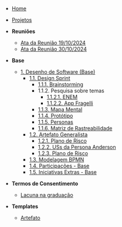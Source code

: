 <!-- docs/_sidebar.md -->

- [Home](/)
- [Projetos](/Projetos/Projetos.md)

- **Reuniões**
  - [Ata da Reunião 19/10/2024](/Atas/reuniao_19-10-24.md)
  - [Ata da Reunião 30/10/2024](/Atas/reuniao_30-10-24.md)
- **Base**
  - [1. Desenho de Software (Base)](/Base/1.Base.md)
    - [1.1. Design Sprint](/Base/1.1.DesignSprint.md)
      - [1.1.1. Brainstorming](/DesignSprint/brainstorming.md)
      - 1.1.2. Pesquisa sobre temas
        - [1.1.2.1. ENEM](/Artefatos/enem.md)
        - [1.1.2.2. App Fragelli](/Artefatos/app_fragelli)
      - [1.1.3. Mapa Mental](/DesignSprint/mapa-mental.md)
      - [1.1.4. Protótipo](/DesignSprint/prototipo.md)
      - [1.1.5. Personas](/DesignSprint/personas.md)
      - [1.1.6. Matriz de Rastreabilidade](/DesignSprint/rastreabilidade.md)
    - [1.2. Artefato Generalista](/Base/1.2.ArtefatoGeneralista.md)
      - [1.2.1. Plano de Risco](/Artefatos/plano_riscos.md)
      - [1.2.2. USs da Persona Anderson](/Artefatos/user_stories_anderson.md)
      - [1.2.3. Plano de Risco](/Artefatos/user_story_maria.md)
    - [1.3. Modelagem BPMN](/Base/1.3.ModelagemBPMN.md)
    - [1.4. Participações - Base](/Base/1.4.ParticipacoesBase.md) 
    - [1.5. Iniciativas Extras - Base](/Base/1.5.IniciativasExtras.md)

- **Termos de Consentimento**
  - [Lacuna na graduação](/TermosDeConsentimento/Enquetes/Brainly.md)

- **Templates**
  - [Artefato](/Templates/template_artefato.md)
